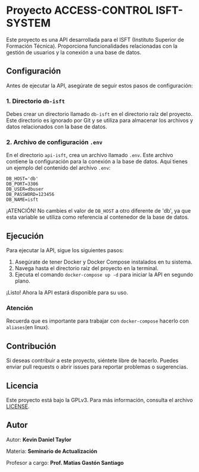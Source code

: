 # Proyecto ACCESS-CONTROL ISFT-SYSTEM

Este proyecto es una API desarrollada para el ISFT (Instituto Superior de Formación Técnica). Proporciona funcionalidades relacionadas con la gestión de usuarios y la conexión a una base de datos.

## Configuración

Antes de ejecutar la API, asegúrate de seguir estos pasos de configuración:

### 1. Directorio `db-isft`

Debes crear un directorio llamado `db-isft` en el directorio raíz del proyecto. Este directorio es ignorado por Git y se utiliza para almacenar los archivos y datos relacionados con la base de datos.

### 2. Archivo de configuración `.env`

En el directorio `api-isft`, crea un archivo llamado `.env`. Este archivo contiene la configuración para la conexión a la base de datos. Aquí tienes un ejemplo del contenido del archivo `.env`:

```
DB_HOST='db'
DB_PORT=3306
DB_USER=dbuser
DB_PASSWORD=123456
DB_NAME=isft
```

¡ATENCIÓN! No cambies el valor de `DB_HOST` a otro diferente de 'db', ya que esta variable se utiliza como referencia al contenedor de la base de datos.

## Ejecución

Para ejecutar la API, sigue los siguientes pasos:

1. Asegúrate de tener Docker y Docker Compose instalados en tu sistema.
2. Navega hasta el directorio raíz del proyecto en la terminal.
3. Ejecuta el comando `docker-compose up -d` para iniciar la API en segundo plano.

¡Listo! Ahora la API estará disponible para su uso.

### Atención

Recuerda que es importante para trabajar con `docker-compose` hacerlo con `aliases`(en linux).

## Contribución

Si deseas contribuir a este proyecto, siéntete libre de hacerlo. Puedes enviar pull requests o abrir issues para reportar problemas o sugerencias.

## Licencia

Este proyecto está bajo la GPLv3. Para más información, consulta el archivo [LICENSE](../LICENSE).

## Autor

Autor: **__Kevin Daniel Taylor__** 

Materia: **__Seminario de Actualización__** 

Profesor a cargo: **__Prof. Matias Gastón Santiago__**